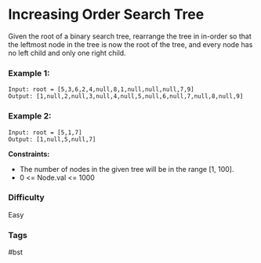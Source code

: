# Increasing Order Search Tree

Given the root of a binary search tree, rearrange the tree in in-order so that the leftmost node in the tree is now the root of the tree, and every node has no left child and only one right child.

### Example 1:

```
Input: root = [5,3,6,2,4,null,8,1,null,null,null,7,9]
Output: [1,null,2,null,3,null,4,null,5,null,6,null,7,null,8,null,9]
```

### Example 2:

```
Input: root = [5,1,7]
Output: [1,null,5,null,7]
```

**Constraints:**

- The number of nodes in the given tree will be in the range [1, 100].
- 0 <= Node.val <= 1000

### Difficulty

Easy

### Tags

#bst
